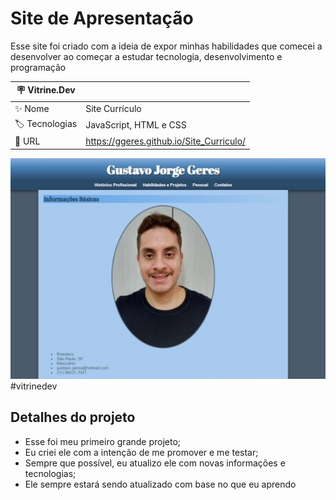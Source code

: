 # Site de Apresentação

Esse site foi criado com a ideia de expor minhas habilidades
que comecei a desenvolver ao começar a estudar tecnologia, desenvolvimento
e programação

| :placard: Vitrine.Dev |     |
| -------------  | --- |
| :sparkles: Nome        | Site Currículo
| :label: Tecnologias | JavaScript, HTML e CSS
| :rocket: URL         | https://ggeres.github.io/Site_Curriculo/


<!-- Inserir imagem com a #vitrinedev ao final do link -->
![](https://github.com/GGeres/Site_Curriculo/blob/main/imagens/FotoREAD.jpeg?raw=true) #vitrinedev

## Detalhes do projeto

- Esse foi meu primeiro grande projeto;
- Eu criei ele com a intenção de me promover e me testar;
- Sempre que possível, eu atualizo ele com novas informações e tecnologias;
- Ele sempre estará sendo atualizado com base no que eu aprendo
